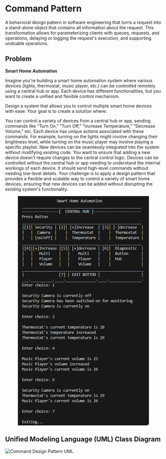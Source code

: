 # Command Pattern

A behavioral design pattern in software engineering that turns a request into a stand-alone object that contains all information about the request. This transformation allows for parameterizing clients with queues, requests, and operations, delaying or logging the request's execution, and supporting undoable operations.

## Problem
<b>Smart Home Automation</b>

Imagine you're building a smart home automation system where various devices (lights, thermostat, music player, etc.) can be controlled remotely using a central hub or app. Each device has different functionalities, but you want to create a unified and flexible control mechanism.

Design a system that allows you to control multiple smart home devices with ease. Your goal is to create a solution where:

You can control a variety of devices from a central hub or app, sending commands like "Turn On," "Turn Off," "Increase Temperature," "Decrease Volume," etc.
Each device has unique actions associated with these commands. For example, turning on the lights might involve changing their brightness level, while turning on the music player may involve playing a specific playlist.
New devices can be seamlessly integrated into the system without modifying existing code. You want to ensure that adding a new device doesn't require changes to the central control logic.
Devices can be controlled without the central hub or app needing to understand the internal workings of each device. It should send high-level commands without needing low-level details.
Your challenge is to apply a design pattern that provides a flexible and scalable way to control a variety of smart home devices, ensuring that new devices can be added without disrupting the existing system's functionality.

<p align="center">
    <img src="sample output.png" alt="Centered Image" />
</p>

## Unified Modeling Language (UML) Class Diagram
![Command Design Pattern UML](https://github.com/SG-Hangaan/commandPattern/assets/127215110/483a64ae-30e8-4714-be47-4efe724fc83a)

